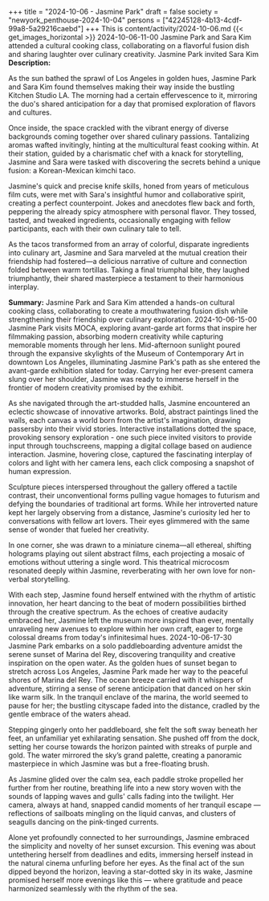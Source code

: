 +++
title = "2024-10-06 - Jasmine Park"
draft = false
society = "newyork_penthouse-2024-10-04"
persons = ["42245128-4b13-4cdf-99a8-5a29216caebd"]
+++
This is content/activity/2024-10-06.md
{{< get_images_horizontal >}}
2024-10-06-11-00
Jasmine Park and Sara Kim attended a cultural cooking class, collaborating on a flavorful fusion dish and sharing laughter over culinary creativity.
Jasmine Park invited Sara Kim
**Description:**

As the sun bathed the sprawl of Los Angeles in golden hues, Jasmine Park and Sara Kim found themselves making their way inside the bustling Kitchen Studio LA. The morning had a certain effervescence to it, mirroring the duo's shared anticipation for a day that promised exploration of flavors and cultures. 

Once inside, the space crackled with the vibrant energy of diverse backgrounds coming together over shared culinary passions. Tantalizing aromas wafted invitingly, hinting at the multicultural feast cooking within. At their station, guided by a charismatic chef with a knack for storytelling, Jasmine and Sara were tasked with discovering the secrets behind a unique fusion: a Korean-Mexican kimchi taco.

Jasmine's quick and precise knife skills, honed from years of meticulous film cuts, were met with Sara's insightful humor and collaborative spirit, creating a perfect counterpoint. Jokes and anecdotes flew back and forth, peppering the already spicy atmosphere with personal flavor. They tossed, tasted, and tweaked ingredients, occasionally engaging with fellow participants, each with their own culinary tale to tell.

As the tacos transformed from an array of colorful, disparate ingredients into culinary art, Jasmine and Sara marveled at the mutual creation their friendship had fostered—a delicious narrative of culture and connection folded between warm tortillas. Taking a final triumphal bite, they laughed triumphantly, their shared masterpiece a testament to their harmonious interplay.

**Summary:**
Jasmine Park and Sara Kim attended a hands-on cultural cooking class, collaborating to create a mouthwatering fusion dish while strengthening their friendship over culinary exploration.
2024-10-06-15-00
Jasmine Park visits MOCA, exploring avant-garde art forms that inspire her filmmaking passion, absorbing modern creativity while capturing memorable moments through her lens.
Mid-afternoon sunlight poured through the expansive skylights of the Museum of Contemporary Art in downtown Los Angeles, illuminating Jasmine Park's path as she entered the avant-garde exhibition slated for today. Carrying her ever-present camera slung over her shoulder, Jasmine was ready to immerse herself in the frontier of modern creativity promised by the exhibit.

As she navigated through the art-studded halls, Jasmine encountered an eclectic showcase of innovative artworks. Bold, abstract paintings lined the walls, each canvas a world born from the artist's imagination, drawing passersby into their vivid stories. Interactive installations dotted the space, provoking sensory exploration - one such piece invited visitors to provide input through touchscreens, mapping a digital collage based on audience interaction. Jasmine, hovering close, captured the fascinating interplay of colors and light with her camera lens, each click composing a snapshot of human expression.

Sculpture pieces interspersed throughout the gallery offered a tactile contrast, their unconventional forms pulling vague homages to futurism and defying the boundaries of traditional art forms. While her introverted nature kept her largely observing from a distance, Jasmine's curiosity led her to conversations with fellow art lovers. Their eyes glimmered with the same sense of wonder that fueled her creativity.

In one corner, she was drawn to a miniature cinema—all ethereal, shifting holograms playing out silent abstract films, each projecting a mosaic of emotions without uttering a single word. This theatrical microcosm resonated deeply within Jasmine, reverberating with her own love for non-verbal storytelling.

With each step, Jasmine found herself entwined with the rhythm of artistic innovation, her heart dancing to the beat of modern possibilities birthed through the creative spectrum. As the echoes of creative audacity embraced her, Jasmine left the museum more inspired than ever, mentally unraveling new avenues to explore within her own craft, eager to forge colossal dreams from today's infinitesimal hues.
2024-10-06-17-30
Jasmine Park embarks on a solo paddleboarding adventure amidst the serene sunset of Marina del Rey, discovering tranquility and creative inspiration on the open water.
As the golden hues of sunset began to stretch across Los Angeles, Jasmine Park made her way to the peaceful shores of Marina del Rey. The ocean breeze carried with it whispers of adventure, stirring a sense of serene anticipation that danced on her skin like warm silk. In the tranquil enclave of the marina, the world seemed to pause for her; the bustling cityscape faded into the distance, cradled by the gentle embrace of the waters ahead.

Stepping gingerly onto her paddleboard, she felt the soft sway beneath her feet, an unfamiliar yet exhilarating sensation. She pushed off from the dock, setting her course towards the horizon painted with streaks of purple and gold. The water mirrored the sky’s grand palette, creating a panoramic masterpiece in which Jasmine was but a free-floating brush.

As Jasmine glided over the calm sea, each paddle stroke propelled her further from her routine, breathing life into a new story woven with the sounds of lapping waves and gulls' calls fading into the twilight. Her camera, always at hand, snapped candid moments of her tranquil escape — reflections of sailboats mingling on the liquid canvas, and clusters of seagulls dancing on the pink-tinged currents.

Alone yet profoundly connected to her surroundings, Jasmine embraced the simplicity and novelty of her sunset excursion. This evening was about untethering herself from deadlines and edits, immersing herself instead in the natural cinema unfurling before her eyes. As the final act of the sun dipped beyond the horizon, leaving a star-dotted sky in its wake, Jasmine promised herself more evenings like this — where gratitude and peace harmonized seamlessly with the rhythm of the sea.
